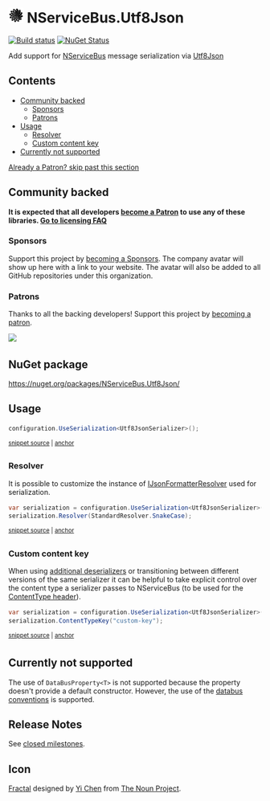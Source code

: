 <!--
GENERATED FILE - DO NOT EDIT
This file was generated by [MarkdownSnippets](https://github.com/SimonCropp/MarkdownSnippets).
Source File: /readme.source.md
To change this file edit the source file and then run MarkdownSnippets.
-->

# <img src="/src/icon.png" height="30px"> NServiceBus.Utf8Json

[![Build status](https://ci.appveyor.com/api/projects/status/oiqo5mrf54mh9iu8/branch/master?svg=true)](https://ci.appveyor.com/project/SimonCropp/nservicebus-Utf8Json)
[![NuGet Status](https://img.shields.io/nuget/v/NServiceBus.Utf8Json.svg)](https://www.nuget.org/packages/NServiceBus.Utf8Json/)


Add support for [NServiceBus](https://particular.net/NServiceBus) message serialization via [Utf8Json](https://github.com/neuecc/Utf8Json)

<!-- toc -->
## Contents

  * [Community backed](#community-backed)
    * [Sponsors](#sponsors)
    * [Patrons](#patrons)
  * [Usage](#usage)
    * [Resolver](#resolver)
    * [Custom content key](#custom-content-key)
  * [Currently not supported](#currently-not-supported)<!-- endtoc -->

<!--- StartOpenCollectiveBackers -->

[Already a Patron? skip past this section](#endofbacking)


## Community backed

**It is expected that all developers [become a Patron](https://opencollective.com/nservicebusextensions/order/6976) to use any of these libraries. [Go to licensing FAQ](https://github.com/NServiceBusExtensions/Home/#licensingpatron-faq)**


### Sponsors

Support this project by [becoming a Sponsors](https://opencollective.com/nservicebusextensions/order/6972). The company avatar will show up here with a link to your website. The avatar will also be added to all GitHub repositories under this organization.


### Patrons

Thanks to all the backing developers! Support this project by [becoming a patron](https://opencollective.com/nservicebusextensions/order/6976).

<img src="https://opencollective.com/nservicebusextensions/tiers/patron.svg?width=890&avatarHeight=60&button=false">

<!--- EndOpenCollectiveBackers -->

<a href="#" id="endofbacking"></a>


## NuGet package

https://nuget.org/packages/NServiceBus.Utf8Json/


## Usage

<!-- snippet: Utf8JsonSerialization -->
<a id='snippet-utf8jsonserialization'/></a>
```cs
configuration.UseSerialization<Utf8JsonSerializer>();
```
<sup><a href='/src/Tests/Snippets/Usage.cs#L9-L13' title='File snippet `utf8jsonserialization` was extracted from'>snippet source</a> | <a href='#snippet-utf8jsonserialization' title='Navigate to start of snippet `utf8jsonserialization`'>anchor</a></sup>
<!-- endsnippet -->


### Resolver

It is possible to customize the instance of [IJsonFormatterResolver](https://github.com/neuecc/Utf8Json#resolver) used for serialization.

<!-- snippet: Utf8JsonResolver -->
<a id='snippet-utf8jsonresolver'/></a>
```cs
var serialization = configuration.UseSerialization<Utf8JsonSerializer>();
serialization.Resolver(StandardResolver.SnakeCase);
```
<sup><a href='/src/Tests/Snippets/Usage.cs#L18-L23' title='File snippet `utf8jsonresolver` was extracted from'>snippet source</a> | <a href='#snippet-utf8jsonresolver' title='Navigate to start of snippet `utf8jsonresolver`'>anchor</a></sup>
<!-- endsnippet -->


### Custom content key

When using [additional deserializers](https://docs.particular.net/nservicebus/serialization/#specifying-additional-deserializers) or transitioning between different versions of the same serializer it can be helpful to take explicit control over the content type a serializer passes to NServiceBus (to be used for the [ContentType header](https://docs.particular.net/nservicebus/messaging/headers#serialization-headers-nservicebus-contenttype)).

<!-- snippet: Utf8JsonContentTypeKey -->
<a id='snippet-utf8jsoncontenttypekey'/></a>
```cs
var serialization = configuration.UseSerialization<Utf8JsonSerializer>();
serialization.ContentTypeKey("custom-key");
```
<sup><a href='/src/Tests/Snippets/Usage.cs#L28-L33' title='File snippet `utf8jsoncontenttypekey` was extracted from'>snippet source</a> | <a href='#snippet-utf8jsoncontenttypekey' title='Navigate to start of snippet `utf8jsoncontenttypekey`'>anchor</a></sup>
<!-- endsnippet -->


## Currently not supported

The use of `DataBusProperty<T>` is not supported because the property doesn't provide a default constructor. However, the use of the [databus conventions](https://docs.particular.net/nservicebus/messaging/databus) is supported.


## Release Notes

See [closed milestones](../../milestones?state=closed).


## Icon

[Fractal](https://thenounproject.com/term/fractal/26234/) designed by [Yi Chen](https://thenounproject.com/jsczcy/) from [The Noun Project](https://thenounproject.com).
